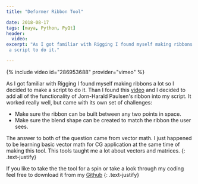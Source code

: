 ```yaml
---
title: "Deformer Ribbon Tool"

date: 2018-08-17
tags: [maya, Python, PyQt]
header:
  video:
excerpt: "As I got familiar with Rigging I found myself making ribbons a lot so I decided to make 
 a script to do it."

---
```




{% include video id="286953688" provider="vimeo" %}

 
As I got familiar with Rigging I found myself making ribbons a lot so I decided to make a script to do it.
Than I found this <a href="https://vimeo.com/108727407" class="btn btn--primary">video</a> and I decided to 
add all of the functionality of Jorn-Harald Paulsen's ribbon into my script. It worked really well, but came
with its own set of challenges:

* Make sure the ribbon can be built between any two points in space.
* Make sure the blend shape can be created to match the ribbon the user sees.

The answer to both of the question came from vector math. I just happened to be learning basic vector math
for CG application at the same time of making this tool. This tools taught me a lot about vectors and 
matrices.
{: .text-justify}

If you like to take the the tool for a spin or take a  look through my coding feel free
to download it from my  <a href="https://github.com/MoodieW/DeformerRibbon" class="btn btn--primary">Github</a> 
{: .text-justify}

